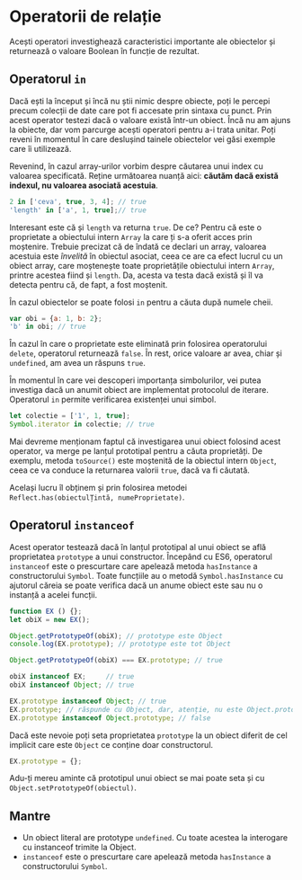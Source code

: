 # Operatorii de relație

Acești operatori investighează caracteristici importante ale obiectelor și returnează o valoare Boolean în funcție de rezultat.

## Operatorul `in`

Dacă ești la început și încă nu știi nimic despre obiecte, poți le percepi precum colecții de date care pot fi accesate prin sintaxa cu punct. Prin acest operator testezi dacă o valoare există într-un obiect. Încă nu am ajuns la obiecte, dar vom parcurge acești operatori pentru a-i trata unitar. Poți reveni în momentul în care deslușind tainele obiectelor vei găsi exemple care îi utilizează.

Revenind, în cazul array-urilor vorbim despre căutarea unui index cu valoarea specificată. Reține următoarea nuanță aici: **căutăm dacă există indexul, nu valoarea asociată acestuia**.

```javascript
2 in ['ceva', true, 3, 4]; // true
'length' in ['a', 1, true];// true
```

Interesant este că și `length` va returna `true`. De ce? Pentru că este o proprietate a obiectului intern `Array` la care ți s-a oferit acces prin moștenire. Trebuie precizat că de îndată ce declari un array, valoarea acestuia este *învelită* în obiectul asociat, ceea ce are ca efect lucrul cu un obiect array, care moștenește toate proprietățile obiectului intern `Array`, printre acestea fiind și `length`. Da, acesta va testa dacă există și îl va detecta pentru că, de fapt, a fost moștenit.

În cazul obiectelor se poate folosi `in` pentru a căuta după numele cheii.

```javascript
var obi = {a: 1, b: 2};
'b' in obi; // true
```

În cazul în care o proprietate este eliminată prin folosirea operatorului `delete`, operatorul returnează `false`. În rest, orice valoare ar avea, chiar și `undefined`, am avea un răspuns `true`.

În momentul în care vei descoperi importanța simbolurilor, vei putea investiga dacă un anumit obiect are implementat protocolul de iterare. Operatorul `in` permite verificarea existenței unui simbol.

```javascript
let colectie = ['1', 1, true];
Symbol.iterator in colectie; // true
```

Mai devreme menționam faptul că investigarea unui obiect folosind acest operator, va merge pe lanțul prototipal pentru a căuta proprietăți. De exemplu, metoda `toSource()` este moștenită de la obiectul intern `Object`, ceea ce va conduce la returnarea valorii `true`, dacă va fi căutată.

Același lucru îl obținem și prin folosirea metodei `Reflect.has(obiectulȚintă, numeProprietate)`.

## Operatorul `instanceof`

Acest operator testează dacă în lanțul prototipal al unui obiect se află proprietatea `prototype` a unui constructor. Începând cu ES6, operatorul `instanceof` este o prescurtare care apelează metoda `hasInstance` a constructorului `Symbol`. Toate funcțiile au o metodă `Symbol.hasInstance` cu ajutorul căreia se poate verifica dacă un anume obiect este sau nu o instanță a acelei funcții.

```javascript
function EX () {};
let obiX = new EX();

Object.getPrototypeOf(obiX); // prototype este Object
console.log(EX.prototype); // prototype este tot Object

Object.getPrototypeOf(obiX) === EX.prototype; // true

obiX instanceof EX;     // true
obiX instanceof Object; // true

EX.prototype instanceof Object; // true
EX.prototype; // răspunde cu Object, dar, atenție, nu este Object.prototype
EX.prototype instanceof Object.prototype; // false
```

Dacă este nevoie poți seta proprietatea `prototype` la un obiect diferit de cel implicit care este `Object` ce conține doar constructorul.

```javascript
EX.prototype = {};
```

Adu-ți mereu aminte că prototipul unui obiect se mai poate seta și cu `Object.setPrototypeOf(obiectul)`.

## Mantre

-   Un obiect literal are prototype `undefined`. Cu toate acestea la interogare cu instanceof trimite la Object.
-   `instanceof` este o prescurtare care apelează metoda `hasInstance` a constructorului `Symbol`.
